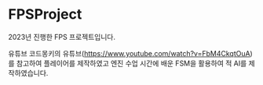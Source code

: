 # FPSProject


2023년 진행한 FPS 프로젝트입니다.

유튜브 코드몽키의 유튜브(https://www.youtube.com/watch?v=FbM4CkqtOuA)를 참고하여 플레이어를 제작하였고
엔진 수업 시간에 배운 FSM을 활용하여 적 AI를 제작하였습니다.

